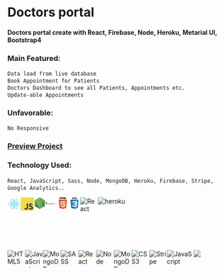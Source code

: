 # Doctors portal
#### Doctors portal create with React, Firebase, Node, Heroku, Metarial UI, Bootstrap4
### Main Featured:
    Data load from live database
    Book Appointment for Patients
    Doctors Dashboard to see all Patients, Appointments etc.
    Update-able Appointments
    
### Unfavorable:
    No Responsive 

 ### [Preview Project](https://doctors-portal-r.firebaseapp.com)
 
 ### Technology Used:
    React, JavaScript, Sass, Node, MongoDB, Heroku, Firebase, Stripe, Google Analytics..
 <img align="left" alt="React" width="30px" src="https://raw.githubusercontent.com/github/explore/80688e429a7d4ef2fca1e82350fe8e3517d3494d/topics/react/react.png" />
 <img align="left" alt="JavaScript" width="30px" src="https://raw.githubusercontent.com/github/explore/80688e429a7d4ef2fca1e82350fe8e3517d3494d/topics/javascript/javascript.png" />
 <img align="left" alt="Node.js" width="26px" src="https://raw.githubusercontent.com/github/explore/80688e429a7d4ef2fca1e82350fe8e3517d3494d/topics/nodejs/nodejs.png" />
 <img align="left" alt="MongoDB" width="26px" src="https://raw.githubusercontent.com/github/explore/80688e429a7d4ef2fca1e82350fe8e3517d3494d/topics/mongodb/mongodb.png" />
 
 <img align="left" alt="HTML5" width="26px" src="https://raw.githubusercontent.com/github/explore/80688e429a7d4ef2fca1e82350fe8e3517d3494d/topics/html/html.png" />
 <img align="left" alt="CSS3" width="26px" src="https://raw.githubusercontent.com/github/explore/80688e429a7d4ef2fca1e82350fe8e3517d3494d/topics/css/css.png" />
 
<img align="left" src="https://devicons.github.io/devicon/devicon.git/icons/react/react-original-wordmark.svg" alt="React" width="40" height="40"/> 
<img src="https://devicons.github.io/devicon/devicon.git/icons/heroku/heroku-original-wordmark.svg" alt="heroku" width="40" height="40"/> 
<br/><br/><br/><br/><br/><br/><br/>

<img align="left" src="https://icongr.am/devicon/html5-original-wordmark.svg?size=122&color=currentColor" alt="HTML5" width="40" height="40"/> 
<img align="left" src="https://icongr.am/devicon/javascript-original.svg?size=122&color=currentColor" alt="JavaScript" width="40" height="40"/> 
<img align="left" src="https://icongr.am/devicon/mongodb-original-wordmark.svg?size=122&color=currentColor" alt="MongoDB" width="40" height="40"/> 
<img align="left" src="https://icongr.am/devicon/sass-original.svg?size=122&color=currentColor" alt="SASS" width="40" height="40"/> 
<img align="left" src="https://icongr.am/devicon/react-original-wordmark.svg?size=120&color=currentColor" alt="React" width="40" height="40"/> 
<img align="left" src="https://icongr.am/devicon/nodejs-original.svg?size=120&color=currentColor" alt="Node" width="40" height="40"/> 
<img align="left" src="https://icongr.am/devicon/mongodb-original.svg?size=120&color=currentColor" alt="MongoDB" width="40" height="40"/> 
<img align="left" src="https://icongr.am/devicon/css3-original-wordmark.svg?size=120&color=currentColor" alt="CSS3" width="40" height="40"/> 
<img align="left" src="https://img.icons8.com/fluent/50/000000/stripe.png" alt="Stripe" width="40" height="40"/>
<img align="left" src="https://cdn.buttercms.com/TioTuqhuQQugMujvl1xj" alt="JavaScript" width="60" height="60"/> 
<img align="left" src="https://img.icons8.com/ios-filled/50/000000/google-analytics-logo.png"/>
